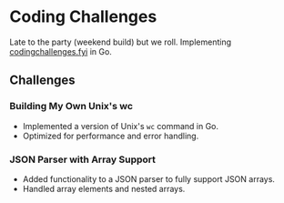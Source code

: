 # Coding Challenges

Late to the party (weekend build) but we roll. Implementing [codingchallenges.fyi](https://codingchallenges.fyi/challenges/intro) in Go.

## Challenges

### Building My Own Unix's wc
- Implemented a version of Unix's `wc` command in Go.
- Optimized for performance and error handling.

### JSON Parser with Array Support
- Added functionality to a JSON parser to fully support JSON arrays.
- Handled array elements and nested arrays.
